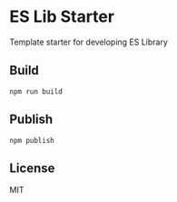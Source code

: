 # ES Lib Starter
Template starter for developing ES Library

## Build
```
npm run build
```

## Publish
```
npm publish
```

## License
MIT
